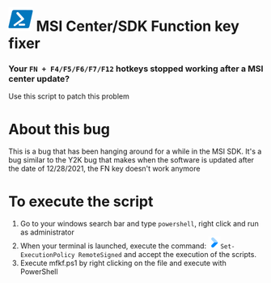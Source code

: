 # ![pwsh](/icon/powershell.png) MSI Center/SDK Function key fixer
### Your `FN + F4/F5/F6/F7/F12` hotkeys stopped working after a MSI center update?
Use this script to patch this problem

# About this bug
This is a bug that has been hanging around for a while in the MSI SDK. It's a bug similar to the Y2K bug that makes when the software is updated after the date of 12/28/2021, the FN key doesn't work anymore

# To execute the script
1. Go to your windows search bar and type `powershell`, right click and run as administrator
2. When your terminal is launched, execute the command: [![chevron](/icon/chevron.png)](https://learn.microsoft.com/en-us/powershell/module/microsoft.powershell.core/about/about_execution_policies?view=powershell-7.3)`Set-ExecutionPolicy RemoteSigned` and accept the execution of the scripts.
3. Execute mfkf.ps1 by right clicking on the file and execute with PowerShell
